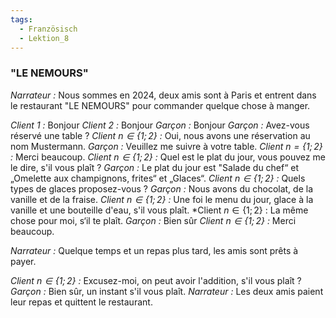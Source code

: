 ```yaml
---
tags:
  - Französisch
  - Lektion_8
---
```

### "LE NEMOURS"
*Narrateur :* Nous sommes en 2024, deux amis sont à Paris et entrent dans le restaurant "LE NEMOURS" pour commander quelque chose à manger.

*Client 1 :* Bonjour
*Client 2 :* Bonjour
*Garçon :* Bonjour
*Garçon :* Avez-vous réservé une table ?
*Client $n\in\{1;2\}$ :* Oui, nous avons une réservation au nom Mustermann.
*Garçon :* Veuillez me suivre à votre table.
*Client $n =\{1;2\}$ :* Merci beaucoup.
*Client $n\in\{1;2\}$ :* Quel est le plat du jour, vous pouvez me le dire, s'il vous plaît ?
*Garçon :* Le plat du jour est "Salade du chef“ et „Omelette aux champignons, frites“ et „Glaces“.
*Client $n\in\{1;2\}$ :* Quels types de glaces proposez-vous ?
*Garçon :* Nous avons du chocolat, de la vanille et de la fraise.
*Client $n\in\{1;2\}$ :* Une foi le menu du jour, glace à la vanille et une bouteille d'eau, s'il vous plaît.
*Client $n\in\{1;2\}$ : La même chose pour moi, s‘il te plaît.
*Garçon :* Bien sûr
*Client $n\in\{1;2\}$ :* Merci beaucoup.

*Narrateur :* Quelque temps et un repas plus tard, les amis sont prêts à payer.

*Client $n\in\{1;2\}$ :* Excusez-moi, on peut avoir l'addition, s'il vous plaît ?
*Garçon :* Bien sûr, un instant s'il vous plaît.
*Narrateur :* Les deux amis paient leur repas et quittent le restaurant.




